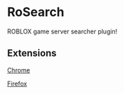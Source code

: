 # RoSearch
ROBLOX game server searcher plugin!

## Extensions 
[Chrome](https://chrome.google.com/webstore/detail/rosearcher/jhamlfgelgpjgbifbpepmclhnellfoaa?hl=en-GB&gl=US)

[Firefox](https://addons.mozilla.org/en-US/firefox/addon/rosearcher/)
